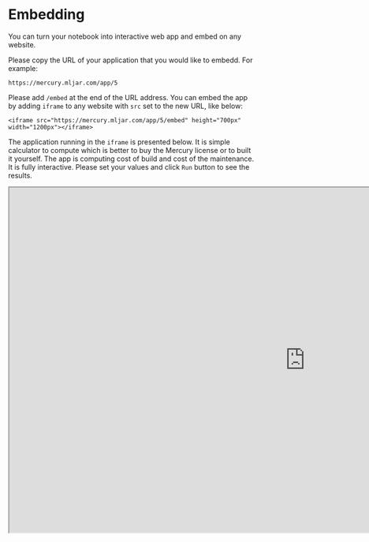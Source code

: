 <h1> Embedding </h1>

You can turn your notebook into interactive web app and embed on any website.

Please copy the URL of your application that you would like to embedd. For example:

```
https://mercury.mljar.com/app/5
```

Please add `/embed` at the end of the URL address. You can embed the app by adding `iframe` to any website with `src` set to the new URL, like below:

```
<iframe src="https://mercury.mljar.com/app/5/embed" height="700px" width="1200px"></iframe>
```

The application running in the `iframe` is presented below. It is simple calculator to compute which is better to buy the Mercury license or to built it yourself. The app is computing cost of build and cost of the maintenance. It is fully interactive. Please set your values and click `Run` button to see the results.

<iframe src="https://mercury.mljar.com/app/5/embed" height="700px" width="1200px"></iframe>
